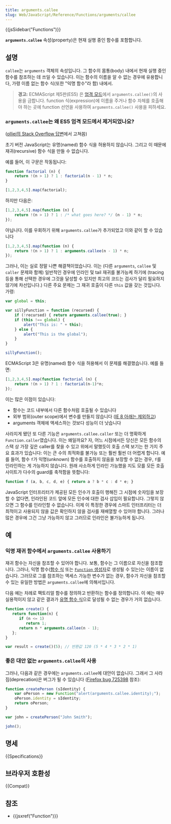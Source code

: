 ```yaml
---
title: arguments.callee
slug: Web/JavaScript/Reference/Functions/arguments/callee
---
```

{{jsSidebar("Functions")}}

**`arguments.callee`** 속성(property)은 현재 실행 중인 함수를 포함합니다.

## 설명

`callee`는 `arguments` 객체의 속성입니다. 그 함수의 몸통(body) 내에서 현재 실행 중인 함수를 참조하는 데 쓰일 수 있습니다. 이는 함수의 이름을 알 수 없는 경우에 유용합니다, 가령 이름 없는 함수 식(또한 "익명 함수"라 함) 내에서.

> **경고:** ECMAScript 제5판(ES5) 은 [엄격 모드](/ko/docs/JavaScript/Reference/Functions_and_function_scope/Strict_mode)에서 `arguments.callee()`의 사용을 금합니다. function 식(expression)에 이름을 주거나 함수 자체를 호출해야 하는 곳에 function 선언을 사용하여 `arguments.callee()` 사용을 피하세요.

### `arguments.callee`는 왜 ES5 엄격 모드에서 제거되었나요?

([olliej의 Stack Overflow 답변](http://stackoverflow.com/a/235760/578288)에서 고쳐씀)

초기 버전 JavaScript는 유명(named) 함수 식을 허용하지 않습니다. 그리고 이 때문에 재귀(recursive) 함수 식을 만들 수 없습니다.

예를 들어, 이 구문은 작동됩니다:

```js
function factorial (n) {
    return !(n > 1) ? 1 : factorial(n - 1) * n;
}

[1,2,3,4,5].map(factorial);
```

하지만 다음은:

```js
[1,2,3,4,5].map(function (n) {
    return !(n > 1) ? 1 : /* what goes here? */ (n - 1) * n;
});
```

아닙니다. 이를 우회하기 위해 `arguments.callee`가 추가되었고 이와 같이 할 수 있습니다

```js
[1,2,3,4,5].map(function (n) {
    return !(n > 1) ? 1 : arguments.callee(n - 1) * n;
});
```

그러나, 이는 실로 정말 나쁜 해결책이었습니다. 이는 (다른 `arguments`, `callee` 및 `caller` 문제와 함께) 일반적인 경우에 인라인 및 tail 재귀를 불가능케 하기에 (tracing 등을 통해 선택한 경우에 그것을 달성할 수 있지만 최고의 코드는 검사가 달리 필요하지 않기에 차선입니다.) 다른 주요 문제는 그 재귀 호출이 다른 `this` 값을 갖는 것입니다. 가령:

```js
var global = this;

var sillyFunction = function (recursed) {
    if (!recursed) { return arguments.callee(true); }
    if (this !== global) {
        alert("This is: " + this);
    } else {
        alert("This is the global");
    }
}

sillyFunction();
```

ECMAScript 3은 유명(named) 함수 식을 허용해서 이 문제를 해결했습니다. 예를 들면:

```js
[1,2,3,4,5].map(function factorial (n) {
    return !(n > 1) ? 1 : factorial(n-1)*n;
});
```

이는 많은 이점이 있습니다:

- 함수는 코드 내부에서 다른 함수처럼 호출될 수 있습니다
- 외부 범위(outer scope)에서 변수를 만들지 않습니다 ([IE 8 아래는 제외하고](http://kangax.github.io/nfe/#example_1_function_expression_identifier_leaks_into_an_enclosing_scope))
- arguments 객체에 액세스하는 것보다 성능이 더 낫습니다

사라지게 됐던 또 다른 기능은 `arguments.callee.caller` 또는 더 명확하게 `Function.caller`였습니다. 이는 왜일까요? 자, 어느 시점에서든 당신은 모든 함수의 스택 상 가장 깊은 caller를 찾을 수 있고 위에서 말했듯이 호출 스택 보기는 한 가지 주요 효과가 있습니다: 이는 큰 수의 최적화를 불가능 또는 훨씬 훨씬 더 어렵게 합니다. 예를 들어, 함수 `f`가 익명(unknown) 함수를 호출하지 않음을 보장할 수 없는 경우, `f`를 인라인하는 게 가능하지 않습니다. 원래 사소하게 인라인 가능했을 지도 모를 모든 호출 사이트가 다수의 guard를 축적함을 뜻합니다:

```js
function f (a, b, c, d, e) { return a ? b * c : d * e; }
```

JavaScript 인터프리터가 제공된 모든 인수가 호출이 행해진 그 시점에 숫자임을 보장할 수 없다면, 인라인된 코드 앞에 모든 인수에 대한 검사 삽입이 필요합니다. 그렇지 않으면 그 함수를 인라인할 수 없습니다. 이제 이 특정한 경우에 스마트 인터프리터는 더 최적이고 사용되지 않을 값은 확인하지 않을 검사를 재배열할 수 있어야 합니다. 그러나 많은 경우에 그건 그냥 가능하지 않고 그러므로 인라인은 불가능하게 됩니다.

## 예

### 익명 재귀 함수에서 `arguments.callee` 사용하기

재귀 함수는 자신을 참조할 수 있어야 합니다. 보통, 함수는 그 이름으로 자신을 참조합니다. 그러나, 익명 함수([함수 식](/ko/docs/Web/JavaScript/Reference/Operators/function) 또는 [`Function` 생성자](/ko/docs/Web/JavaScript/Reference/Global_Objects/Function)로 생성될 수 있는)는 이름이 없습니다. 그러므로 그를 참조하는 액세스 가능한 변수가 없는 경우, 함수가 자신을 참조할 수 있는 유일한 방법은 `arguments.callee`에 의해서입니다.

다음 예는 차례로 팩토리얼 함수를 정의하고 반환하는 함수를 정의합니다. 이 예는 매우 실용적이지 않고 같은 결과가 [유명 함수 식](/ko/docs/Web/JavaScript/Reference/Operators/function)으로 달성될 수 없는 경우가 거의 없습니다.

```js
function create() {
   return function(n) {
      if (n <= 1)
         return 1;
      return n * arguments.callee(n - 1);
   };
}

var result = create()(5); // 반환값 120 (5 * 4 * 3 * 2 * 1)
```

### 좋은 대안 없는 `arguments.callee`의 사용

그러나, 다음과 같은 경우에는 `arguments.callee`에 대안이 없습니다. 그래서 그 사라짐(deprecation)은 버그가 될 수 있습니다 ([Firefox bug 725398](https://bugzil.la/725398) 참조):

```js
function createPerson (sIdentity) {
    var oPerson = new Function("alert(arguments.callee.identity);");
    oPerson.identity = sIdentity;
    return oPerson;
}

var john = createPerson("John Smith");

john();
```

## 명세

{{Specifications}}

## 브라우저 호환성

{{Compat}}

## 참조

- {{jsxref("Function")}}
